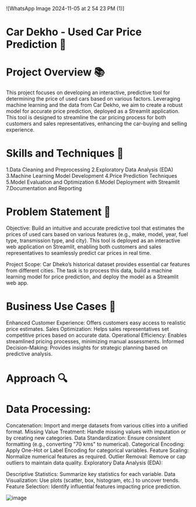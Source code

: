 ![WhatsApp Image 2024-11-05 at 2 54 23 PM (1)]
# Car Dekho - Used Car Price Prediction 🚗

# Project Overview 📚
This project focuses on developing an interactive, predictive tool for determining the price of used cars based on various factors. Leveraging machine learning and the data from Car Dekho, we aim to create a robust model for accurate price prediction, deployed as a Streamlit application. This tool is designed to streamline the car pricing process for both customers and sales representatives, enhancing the car-buying and selling experience.


# Skills and Techniques 🚀
1.Data Cleaning and Preprocessing
2.Exploratory Data Analysis (EDA)
3.Machine Learning Model Development
4.Price Prediction Techniques
5.Model Evaluation and Optimization
6.Model Deployment with Streamlit
7.Documentation and Reporting


# Problem Statement 📝
Objective: Build an intuitive and accurate predictive tool that estimates the prices of used cars based on various features (e.g., make, model, year, fuel type, transmission type, and city). This tool is deployed as an interactive web application on Streamlit, enabling both customers and sales representatives to seamlessly predict car prices in real time.

Project Scope: Car Dheko’s historical dataset provides essential car features from different cities. The task is to process this data, build a machine learning model for price prediction, and deploy the model as a Streamlit web app.


# Business Use Cases 💼
Enhanced Customer Experience: Offers customers easy access to realistic price estimates.
Sales Optimization: Helps sales representatives set competitive prices based on accurate data.
Operational Efficiency: Enables streamlined pricing processes, minimizing manual assessments.
Informed Decision-Making: Provides insights for strategic planning based on predictive analysis.

# Approach 🔍

# Data Processing:
Concatenation: Import and merge datasets from various cities into a unified format.
Missing Value Treatment: Handle missing values with imputation or by creating new categories.
Data Standardization: Ensure consistent formatting (e.g., converting "70 kms" to numerical).
Categorical Encoding: Apply One-Hot or Label Encoding for categorical variables.
Feature Scaling: Normalize numerical features as required.
Outlier Removal: Remove or cap outliers to maintain data quality.
Exploratory Data Analysis (EDA):

Descriptive Statistics: Summarize key statistics for each variable.
Data Visualization: Use plots (scatter, box, histogram, etc.) to uncover trends.
Feature Selection: Identify influential features impacting price prediction.

![image](https://github.com/user-attachments/assets/6b0bf4a2-067c-4da4-bdcd-6640ad5ddd3d)


